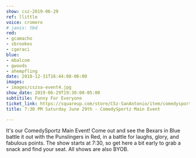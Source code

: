 ```yaml
---
show: csz-2019-06-29
ref: llittle
voice: cromero
# janis: tbd
red:
- gcamacho
- sbrookes
- cgeraci
blue:
- mbalcom
- gwoods
- ahempfling
date: 2018-12-31T16:44:08-06:00
images:
- images/cszsa-event4.jpg
show_date: 2019-06-29T19:30:00-05:00
subtitile: Funny For Everyone
ticket_link: https://squareup.com/store/CSz-SanAntonio/item/comedysportz-saturday-june-4
title: 7:30 PM Saturday June 29th - ComedySportz Main Event

---
```

It's our ComedySportz Main Event! Come out and see the Bexars in Blue battle it out with the Punslingers in Red, in a battle for laughs, glory, and fabulous points. The show starts at 7:30, so get here a bit early to grab a snack and find your seat. All shows are also BYOB.
